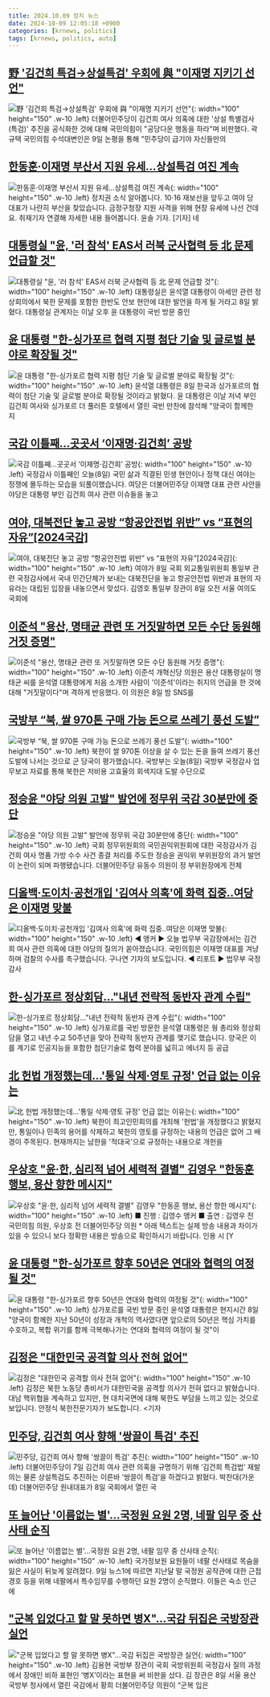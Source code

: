 ```yaml
---
title: 2024.10.09 정치 뉴스
date: 2024-10-09 12:05:18 +0900
categories: [krnews, politics]
tags: [krnews, politics, auto]
---
```

## [野 '김건희 특검→상설특검' 우회에 與 "이재명 지키기 선언"](https://n.news.naver.com/mnews/article/008/0005098459)

![野 '김건희 특검→상설특검' 우회에 與 "이재명 지키기 선언"](https://mimgnews.pstatic.net/image/origin/008/2024/10/09/5098459.jpg?type=nf220_150){: width="100" height="150" .w-10 .left}
더불어민주당이 김건희 여사 의혹에 대한 '상설 특별검사(특검)' 추진을 공식화한 것에 대해 국민의힘이 "공당다운 행동을 하라"며 비판했다. 곽규택 국민의힘 수석대변인은 9일 논평을 통해 "민주당이 급기야 자신들만의

## [한동훈·이재명 부산서 지원 유세…상설특검 여진 계속](https://n.news.naver.com/mnews/article/422/0000686184)

![한동훈·이재명 부산서 지원 유세…상설특검 여진 계속](https://mimgnews.pstatic.net/image/origin/422/2024/10/09/686184.jpg?type=nf220_150){: width="100" height="150" .w-10 .left}
정치권 소식 알아봅니다. 10·16 재보선을 앞두고 여야 당 대표가 나란히 부산을 찾았습니다. 금정구청장 지원 사격을 위해 현장 유세에 나선 건데요. 취재기자 연결해 자세한 내용 들어봅니다. 윤솔 기자. [기자] 네

## [대통령실 "윤, '러 참석' EAS서 러북 군사협력 등 北 문제 언급할 것"](https://n.news.naver.com/mnews/article/003/0012827462)

![대통령실 "윤, '러 참석' EAS서 러북 군사협력 등 北 문제 언급할 것"](https://mimgnews.pstatic.net/image/origin/003/2024/10/08/12827462.jpg?type=nf220_150){: width="100" height="150" .w-10 .left}
대통령실은 윤석열 대통령이 아세안 관련 정상회의에서 북한 문제를 포함한 한반도 안보 현안에 대한 발언을 하게 될 거라고 8일 밝혔다. 대통령실 관계자는 이날 오후 윤 대통령이 국빈 방문 중인

## [윤 대통령 "한-싱가포르 협력 지평 첨단 기술 및 글로벌 분야로 확장될 것"](https://n.news.naver.com/mnews/article/421/0007831981)

![윤 대통령 "한-싱가포르 협력 지평 첨단 기술 및 글로벌 분야로 확장될 것"](https://mimgnews.pstatic.net/image/origin/421/2024/10/08/7831981.jpg?type=nf220_150){: width="100" height="150" .w-10 .left}
윤석열 대통령은 8일 한국과 싱가포르의 협력이 첨단 기술 및 글로벌 분야로 확장될 것이라고 밝혔다. 윤 대통령은 이날 저녁 부인 김건희 여사와 싱가포르 더 풀러튼 호텔에서 열린 국빈 만찬에 참석해 "양국이 함께한 지

## [국감 이틀째…곳곳서 ‘이재명·김건희’ 공방](https://n.news.naver.com/mnews/article/056/0011814751)

![국감 이틀째…곳곳서 ‘이재명·김건희’ 공방](https://mimgnews.pstatic.net/image/origin/056/2024/10/08/11814751.jpg?type=nf220_150){: width="100" height="150" .w-10 .left}
국정감사 이틀째인 오늘(8일) 국민 삶과 직결된 민생 현안이나 정책 대신 여야는 정쟁에 몰두하는 모습을 되풀이했습니다. 여당은 더불어민주당 이재명 대표 관련 사안을 야당은 대통령 부인 김건희 여사 관련 이슈들을 놓고

## [여야, 대북전단 놓고 공방 “항공안전법 위반” vs “표현의 자유”[2024국감]](https://n.news.naver.com/mnews/article/018/0005853717)

![여야, 대북전단 놓고 공방 “항공안전법 위반” vs “표현의 자유”[2024국감]](https://mimgnews.pstatic.net/image/origin/018/2024/10/08/5853717.jpg?type=nf220_150){: width="100" height="150" .w-10 .left}
여야가 8일 국회 외교통일위원회 통일부 관련 국정감사에서 국내 민간단체가 보내는 대북전단을 놓고 항공안전법 위반과 표현의 자유라는 대립된 입장을 내놓으면서 맞섰다. 김영호 통일부 장관이 8일 오전 서울 여의도 국회에

## [이준석 "용산, 명태균 관련 또 거짓말하면 모든 수단 동원해 거짓 증명"](https://n.news.naver.com/mnews/article/421/0007832110)

![이준석 "용산, 명태균 관련 또 거짓말하면 모든 수단 동원해 거짓 증명"](https://mimgnews.pstatic.net/image/origin/421/2024/10/09/7832110.jpg?type=nf220_150){: width="100" height="150" .w-10 .left}
이준석 개혁신당 의원은 용산 대통령실이 명태균 씨를 윤석열 대통령에게 처음 소개한 사람이 '이준석'이라는 취지의 언급을 한 것에 대해 "거짓말이다"며 격하게 반응했다. 이 의원은 8일 밤 SNS를

## [국방부 “북, 쌀 970톤 구매 가능 돈으로 쓰레기 풍선 도발”](https://n.news.naver.com/mnews/article/056/0011814292)

![국방부 “북, 쌀 970톤 구매 가능 돈으로 쓰레기 풍선 도발”](https://mimgnews.pstatic.net/image/origin/056/2024/10/08/11814292.jpg?type=nf220_150){: width="100" height="150" .w-10 .left}
북한이 쌀 970톤 이상을 살 수 있는 돈을 들여 쓰레기 풍선 도발에 나서는 것으로 군 당국이 평가했습니다. 국방부는 오늘(8일) 국방부 국정감사 업무보고 자료를 통해 북한은 저비용 고효율의 회색지대 도발 수단으로

## [정승윤 "야당 의원 고발" 발언에 정무위 국감 30분만에 중단](https://n.news.naver.com/mnews/article/214/0001378659)

![정승윤 "야당 의원 고발" 발언에 정무위 국감 30분만에 중단](https://mimgnews.pstatic.net/image/origin/214/2024/10/08/1378659.jpg?type=nf220_150){: width="100" height="150" .w-10 .left}
국회 정무위원회의 국민권익위원회에 대한 국정감사가 김건희 여사 명품 가방 수수 사건 종결 처리를 주도한 정승윤 권익위 부위원장의 과거 발언이 논란이 되며 파행됐습니다. 더불어민주당 유동수 의원이 정 부위원장에게 전체

## [디올백·도이치·공천개입 '김여사 의혹'에 화력 집중‥여당은 이재명 맞불](https://n.news.naver.com/mnews/article/214/0001378767)

![디올백·도이치·공천개입 '김여사 의혹'에 화력 집중‥여당은 이재명 맞불](https://mimgnews.pstatic.net/image/origin/214/2024/10/08/1378767.jpg?type=nf220_150){: width="100" height="150" .w-10 .left}
◀ 앵커 ▶ 오늘 법무부 국감장에서는 김건희 여사 관련 의혹에 대한 야당의 질의가 쏟아졌습니다. 국민의힘은 이재명 대표를 겨냥하며 검찰의 수사를 촉구했습니다. 구나연 기자의 보도입니다. ◀ 리포트 ▶ 법무부 국정감사

## [한-싱가포르 정상회담..."내년 전략적 동반자 관계 수립"](https://n.news.naver.com/mnews/article/052/0002096833)

![한-싱가포르 정상회담..."내년 전략적 동반자 관계 수립"](https://mimgnews.pstatic.net/image/origin/052/2024/10/08/2096833.jpg?type=nf220_150){: width="100" height="150" .w-10 .left}
싱가포르를 국빈 방문한 윤석열 대통령은 웡 총리와 정상회담을 열고 내년 수교 50주년을 맞아 전략적 동반자 관계를 맺기로 했습니다. 양국은 이를 계기로 인공지능을 포함한 첨단기술로 협력 분야를 넓히고 에너지 등 공급

## [北 헌법 개정했는데…'통일 삭제·영토 규정' 언급 없는 이유는](https://n.news.naver.com/mnews/article/421/0007832266)

![北 헌법 개정했는데…'통일 삭제·영토 규정' 언급 없는 이유는](https://mimgnews.pstatic.net/image/origin/421/2024/10/09/7832266.jpg?type=nf220_150){: width="100" height="150" .w-10 .left}
북한이 최고인민회의를 개최해 '헌법'을 개정했다고 밝혔지만, 통일이나 민족의 용어를 삭제하고 북한의 영토를 규정하는 내용의 언급은 없어 그 배경이 주목된다. 현재까지는 남한을 '적대국'으로 규정하는 내용으로 개헌을

## [우상호 "윤·한, 심리적 넘어 세력적 결별" 김영우 "한동훈 행보, 용산 향한 메시지"](https://n.news.naver.com/mnews/article/052/0002096836)

![우상호 "윤·한, 심리적 넘어 세력적 결별" 김영우 "한동훈 행보, 용산 향한 메시지"](https://mimgnews.pstatic.net/image/origin/052/2024/10/08/2096836.jpg?type=nf220_150){: width="100" height="150" .w-10 .left}
■ 진행 : 김영수 앵커 ■ 출연 : 김영우 전 국민의힘 의원, 우상호 전 더불어민주당 의원 * 아래 텍스트는 실제 방송 내용과 차이가 있을 수 있으니 보다 정확한 내용은 방송으로 확인하시기 바랍니다. 인용 시 [Y

## [윤 대통령 "한-싱가포르 향후 50년은 연대와 협력의 여정될 것"](https://n.news.naver.com/mnews/article/057/0001846059)

![윤 대통령 "한-싱가포르 향후 50년은 연대와 협력의 여정될 것"](https://mimgnews.pstatic.net/image/origin/057/2024/10/09/1846059.jpg?type=nf220_150){: width="100" height="150" .w-10 .left}
싱가포르를 국빈 방문 중인 윤석열 대통령은 현지시간 8일 "양국이 함께한 지난 50년이 성장과 개척의 역사였다면 앞으로의 50년은 핵심 가치를 수호하고, 복합 위기를 함께 극복해나가는 연대와 협력의 여정이 될 것"이

## [김정은 "대한민국 공격할 의사 전혀 없어"](https://n.news.naver.com/mnews/article/055/0001195746)

![김정은 "대한민국 공격할 의사 전혀 없어"](https://mimgnews.pstatic.net/image/origin/055/2024/10/08/1195746.jpg?type=nf220_150){: width="100" height="150" .w-10 .left}
김정은 북한 노동당 총비서가 대한민국을 공격할 의사가 전혀 없다고 밝혔습니다. 대남 핵위협을 계속하고 있지만, 현 대치국면에 대해 북한도 부담을 느끼고 있는 것으로 보입니다. 안정식 북한전문기자가 보도합니다. <기자

## [민주당, 김건희 여사 향해 '쌍끌이 특검' 추진](https://n.news.naver.com/mnews/article/018/0005853516)

![민주당, 김건희 여사 향해 '쌍끌이 특검' 추진](https://mimgnews.pstatic.net/image/origin/018/2024/10/08/5853516.jpg?type=nf220_150){: width="100" height="150" .w-10 .left}
더불어민주당이 7일 김건희 여사 관련 의혹을 규명하기 위해 ‘김건희 특검법’ 재발의는 물론 상설특검도 추진하는 이른바 ‘쌍끌이 특검’을 하겠다고 밝혔다. 박찬대(가운데) 더불어민주당 원내대표가 8일 국회에서 열린 국

## [또 늘어난 '이름없는 별'…국정원 요원 2명, 네팔 임무 중 산사태 순직](https://n.news.naver.com/mnews/article/008/0005098407)

![또 늘어난 '이름없는 별'…국정원 요원 2명, 네팔 임무 중 산사태 순직](https://mimgnews.pstatic.net/image/origin/008/2024/10/09/5098407.jpg?type=nf220_150){: width="100" height="150" .w-10 .left}
국가정보원 요원들이 네팔 산사태로 목숨을 잃은 사실이 뒤늦게 알려졌다. 9일 뉴스1에 따르면 지난달 말 국정원 공작관에 대한 근접경호 등을 위해 네팔에서 특수임무를 수행하던 요원 2명이 순직했다. 이들은 숙소 인근에

## ["군복 입었다고 할 말 못하면 병X"…국감 뒤집은 국방장관 실언](https://n.news.naver.com/mnews/article/025/0003392119)

!["군복 입었다고 할 말 못하면 병X"…국감 뒤집은 국방장관 실언](https://mimgnews.pstatic.net/image/origin/025/2024/10/08/3392119.jpg?type=nf220_150){: width="100" height="150" .w-10 .left}
김용현 국방부 장관이 국회 국방위원회 국정감사 질의 과정에서 장애인 비하 표현인 ‘병X’이라는 표현을 써 비판을 샀다. 김 장관은 8일 서울 용산 국방부 청사에서 열린 국감에서 황희 더불어민주당 의원이 “군복 입은

